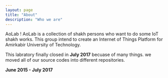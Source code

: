 ```yaml
---
layout: page
title: "About"
description: "Who we are"
---
```

AoLab ! AoLab is a collection of shakh persons who want to do some IoT shakh works.
This group intend to create an Internet of Things Platform for Amirkabir University of Technology.

This labratory finally closed in **July 2017** becuase of many things. we moved all of our source codes
into different repositories.

**June 2015 - July 2017**
